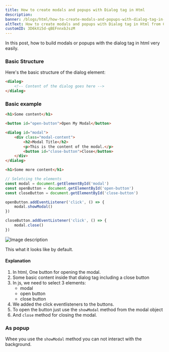 ```yaml
---
title: How to create modals and popups with Dialog tag in Html
description:
banner: /blogs/html/how-to-create-modals-and-popups-with-dialog-tag-in-html/banner.png
altText: How to create modals and popups with Dialog tag in Html from Cules Coding by @thatanjan
customID: 3D6kXi5d-qBEFnnxbJszM
---
```


In this post, how to build modals or popups with the dialog tag in html very easily.

### Basic Structure

Here's the basic structure of the dialog element:

```html
<dialog>
	<!-- Content of the dialog goes here -->
</dialog>
```

### Basic example

```html
<h1>Some content</h1>

<button id="open-button">Open My Modal</button>

<dialog id="modal">
	<div class="modal-content">
		<h2>Modal Title</h2>
		<p>This is the content of the modal.</p>
		<button id="close-button">Close</button>
	</div>
</dialog>

<h1>Some more content</h1>
```

```javascript
// Seletcing the elements
const modal = document.getElementById('modal')
const openButton = document.getElementById('open-button')
const closeButton = document.getElementById('close-button')

openButton.addEventListener('click', () => {
	modal.showModal()
})

closeButton.addEventListener('click', () => {
	modal.close()
})
```

![Image description](https://dev-to-uploads.s3.amazonaws.com/uploads/articles/0aj0rjgl1elwp6t07b7k.png)

This what it looks like by default.

#### Explanation

1. In html, One button for opening the modal.
2. Some basic content inside that dialog tag including a close button
3. In js, we need to select 3 elements:
   - modal
   - open button
   - close button
4. We added the click eventlisteners to the buttons.
5. To open the button just use the `showModal` method from the modal object
6. And `close` method for closing the modal.

### As popup

Whee you use the `showModal` method you can not interact with the background.
